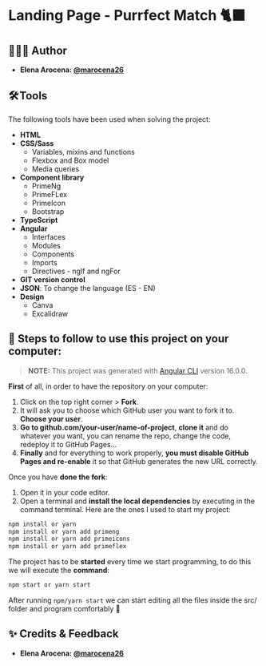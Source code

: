 # Landing Page - Purrfect Match 🐈‍⬛​

## 👩🏻‍💻 Author

- **Elena Arocena: [@marocena26](https://github.com/marocena26)**

## 🛠️ Tools

The following tools have been used when solving the project:

- **HTML**
- **CSS/Sass**
  -  Variables, mixins and functions
  -  Flexbox and Box model
  -  Media queries
- **Component library**
  - PrimeNg
  - PrimeFLex
  - PrimeIcon
  - Bootstrap
- **TypeScript**
- **Angular**
  - Interfaces
  - Modules
  - Components
  - Imports
  - Directives - ngIf and ngFor
- **GIT version control**
- **JSON**: To change the language (ES - EN)
- **Design**
  - Canva
  - Excalidraw

## 💾 Steps to follow to use this project on your computer:

> **NOTE:** This project was generated with [Angular CLI](https://github.com/angular/angular-cli) version 16.0.0.

**First** of all, in order to have the repository on your computer:

1. Click on the top right corner > **Fork**.
2. It will ask you to choose which GitHub user you want to fork it to. **Choose your user**.
3. **Go to github.com/your-user/name-of-project**, **clone it** and do whatever you want, you can rename the repo, change the code, redeploy it to GitHub Pages...
4. **Finally** and for everything to work properly, **you must disable GitHub Pages and re-enable** it so that GitHub generates the new URL correctly.

Once you have **done the fork**:

1. Open it in your code editor.
2. Open a terminal and **install the local dependencies** by executing in the command terminal. Here are the ones I used to start my project:

```bash
npm install or yarn
npm install or yarn add primeng
npm install or yarn add primeicons
npm install or yarn add primeflex
```
The project has to be **started** every time we start programming, to do this we will execute the **command**:

```bash
npm start or yarn start
```
After running `npm/yarn start` we can start editing all the files inside the src/ folder and program comfortably 💫

## ✨ Credits & Feedback 

- **Elena Arocena: [@marocena26](https://github.com/marocena26)**
